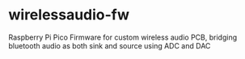 # wirelessaudio-fw
Raspberry Pi Pico Firmware for custom wireless audio PCB, bridging bluetooth audio as both sink and source using ADC and DAC
